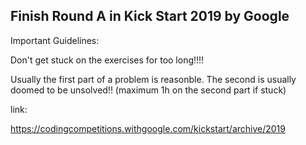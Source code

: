 ## Finish Round A in Kick Start 2019 by Google

Important Guidelines:

Don't get stuck on the exercises for too long!!!!

Usually the first part of a problem is reasonble. The second is usually doomed to be unsolved!! (maximum 1h on the second part if stuck)

link:

https://codingcompetitions.withgoogle.com/kickstart/archive/2019
